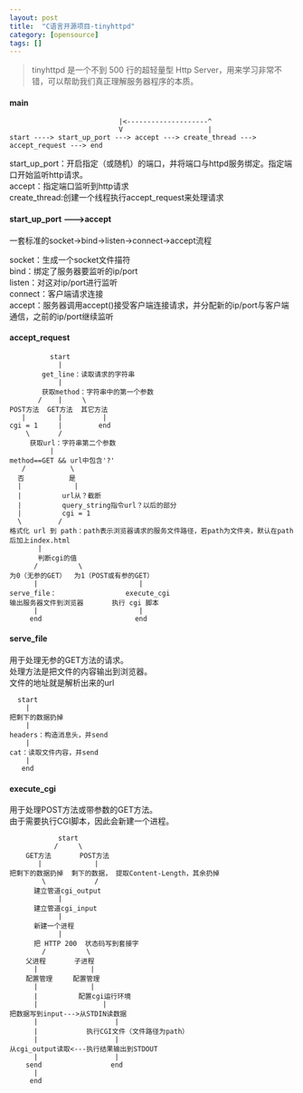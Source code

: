 ```yaml
---
layout: post
title:  "C语言开源项目-tinyhttpd"
category: [opensource]
tags: []
---
```


> tinyhttpd 是一个不到 500 行的超轻量型 Http Server，用来学习非常不错，可以帮助我们真正理解服务器程序的本质。

<!-- more -->

#### main

```
                           |<--------------------^
                           V                     |
start ----> start_up_port ---> accept ---> create_thread ---> accept_request ---> end
```

start_up_port：开启指定（或随机）的端口，并将端口与httpd服务绑定。指定端口开始监听http请求。  
accept：指定端口监听到http请求  
create_thread:创建一个线程执行accept_request来处理请求

#### start_up_port --->accept

一套标准的socket->bind->listen->connect->accept流程

socket：生成一个socket文件描符    
bind：绑定了服务器要监听的ip/port  
listen：对这对ip/port进行监听  
connect：客户端请求连接  
accept：服务器调用accept()接受客户端连接请求，并分配新的ip/port与客户端通信，之前的ip/port继续监听  

#### accept_request

```
          start
            |
        get_line：读取请求的字符串
            |
        获取method：字符串中的第一个参数
       /    |     \
POST方法  GET方法  其它方法
   |        |          |
cgi = 1     |         end
    \       /
     获取url：字符串第二个参数
          |
method==GET && url中包含'?'
   /           \
  否           是
  |             |
  |          url从？截断
  |          query_string指令url？以后的部分
  |          cgi = 1
  \         /
格式化 url 到 path：path表示浏览器请求的服务文件路径，若path为文件夹，默认在path后加上index.html
       |
       判断cgi的值
      /          \
为0（无参的GET）  为1（POST或有参的GET）
      |                         |
serve_file：                 execute_cgi
输出服务器文件到浏览器       执行 cgi 脚本
      |                         |
     end                       end
```

#### serve_file

用于处理无参的GET方法的请求。  
处理方法是把文件的内容输出到浏览器。  
文件的地址就是解析出来的url  

```
  start
    |
把剩下的数据扔掉
    |
headers：构造消息头，并send
    |
cat：读取文件内容，并send
    |
   end
```
####  execute_cgi

用于处理POST方法或带参数的GET方法。   
由于需要执行CGI脚本，因此会新建一个进程。  

```
            start
           /     \
    GET方法       POST方法
       |             |
把剩下的数据扔掉  剩下的数据， 提取Content-Length，其余扔掉
        \            /
      建立管道cgi_output
            |
      建立管道cgi_input
            |
      新建一个进程
            |
      把 HTTP 200  状态码写到套接字
        /          \
    父进程       子进程
      |             |
    配置管理     配置管理
      |             |
      |          配置cgi运行环境
      |                |
把数据写到input--->从STDIN读数据
      |                   |
      |            执行CGI文件（文件路径为path）
      |                   |
从cgi_output读取<---执行结果输出到STDOUT
      |                   |
    send                 end
      |
     end
```
